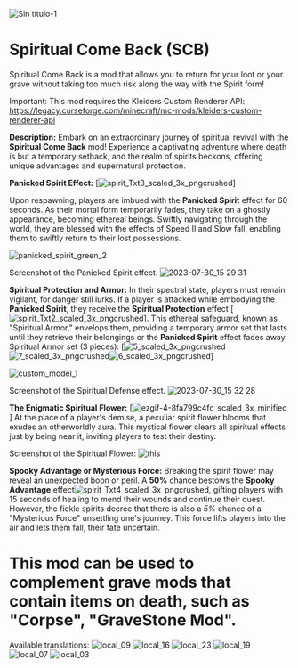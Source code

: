 ![Sin título-1](https://github.com/Rener-py/SCB/assets/47863186/01abf4ce-d98d-4ca2-9d26-f4a79e1965a2)
# Spiritual Come Back (SCB)
Spiritual Come Back is a mod that allows you to return for your loot or your grave without taking too much risk along the way with the Spirit form!

Important: This mod requires the Kleiders Custom Renderer API: https://legacy.curseforge.com/minecraft/mc-mods/kleiders-custom-renderer-api

**Description:**
Embark on an extraordinary journey of spiritual revival with the **Spiritual Come Back** mod! Experience a captivating adventure where death is but a temporary setback, and the realm of spirits beckons, offering unique advantages and supernatural protection.

**Panicked Spirit Effect:** [![spirit_Txt3_scaled_3x_pngcrushed](https://github.com/Rener-py/SCB/assets/47863186/b9e67410-a2ec-47b4-898a-3175aedd55db)]

Upon respawning, players are imbued with the **Panicked Spirit** effect for 60 seconds. As their mortal form temporarily fades, they take on a ghostly appearance, becoming ethereal beings. Swiftly navigating through the world, they are blessed with the effects of Speed II and Slow fall, enabling them to swiftly return to their lost possessions.

![panicked_spirit_green_2](https://github.com/Rener-py/SCB/assets/47863186/26e71e62-e4d6-4563-a69b-1d984c341b72)

Screenshot of the Panicked Spirit effect.
![2023-07-30_15 29 31](https://github.com/Rener-py/SCB/assets/47863186/49825d29-24a1-4e1e-ad5e-f09383156f7f)

**Spiritual Protection and Armor:**
In their spectral state, players must remain vigilant, for danger still lurks. If a player is attacked while embodying the **Panicked Spirit**, they receive the **Spiritual Protection** effect [![spirit_Txt2_scaled_3x_pngcrushed](https://github.com/Rener-py/SCB/assets/47863186/68250326-7098-4cb5-bdeb-162f099003f5)]. This ethereal safeguard, known as "Spiritual Armor," envelops them, providing a temporary armor set that lasts until they retrieve their belongings or the **Panicked Spirit** effect fades away.
Spiritual Armor set (3 pieces): [![5_scaled_3x_pngcrushed](https://github.com/Rener-py/SCB/assets/47863186/272e9ca9-ac52-4c5c-b1b3-f75648906f57)![7_scaled_3x_pngcrushed](https://github.com/Rener-py/SCB/assets/47863186/528aa5d1-f80b-4c7f-a639-945f0335dcd6)![6_scaled_3x_pngcrushed](https://github.com/Rener-py/SCB/assets/47863186/d6ae9a6c-732a-4ae9-a5a3-a9642e084c10)]

![custom_model_1](https://github.com/Rener-py/SCB/assets/47863186/ba72e11b-b7b2-40c4-b880-ba19f8084154)

Screenshot of the Spiritual Defense effect.
![2023-07-30_15 32 28](https://github.com/Rener-py/SCB/assets/47863186/c1500a0b-0c5f-4765-9fe5-42e4d069078d)


**The Enigmatic Spiritual Flower:** [![ezgif-4-8fa799c4fc_scaled_3x_minified](https://github.com/Rener-py/SCB/assets/47863186/1b3dee12-ad82-415f-bd93-9d94d5306bc5)]
At the place of a player's demise, a peculiar spirit flower blooms that exudes an otherworldly aura. This mystical flower clears all spiritual effects just by being near it, inviting players to test their destiny.

Screenshot of the Spiritual Flower:
![this](https://github.com/Rener-py/SCB/assets/47863186/ee8dfcf5-7fef-44b7-a10e-d9ad8148a771)


**Spooky Advantage or Mysterious Force:**
Breaking the spirit flower may reveal an unexpected boon or peril. A **50%** chance bestows the **Spooky Advantage** effect![spirit_Txt4_scaled_3x_pngcrushed](https://github.com/Rener-py/SCB/assets/47863186/502c0367-55a9-4d67-a905-460f20236a07), gifting players with 15 seconds of healing to mend their wounds and continue their quest. However, the fickle spirits decree that there is also a *5%* chance of a "Mysterious Force" unsettling one's journey. This force lifts players into the air and lets them fall, their fate uncertain.

# This mod can be used to complement grave mods that contain items on death, such as "Corpse", "GraveStone Mod".
 
 Available translations:
![local_09](https://github.com/Rener-py/SCB/assets/47863186/ba6b2472-4087-47ff-9a82-1df300c8d7ac)
![local_16](https://github.com/Rener-py/SCB/assets/47863186/03904ecd-7bef-4403-883d-fb34d9329441)
![local_23](https://github.com/Rener-py/SCB/assets/47863186/433a2c90-5f14-4c49-ba4f-c000aba7e5f5)
![local_19](https://github.com/Rener-py/SCB/assets/47863186/0b955ba5-d80a-4ea4-b32c-cf2d59649260)
![local_07](https://github.com/Rener-py/SCB/assets/47863186/e7696174-da1b-4b18-963b-bff64eb40daf)
![local_03](https://github.com/Rener-py/SCB/assets/47863186/73a990df-8b39-473f-a6f7-cef4b7b338a9)

